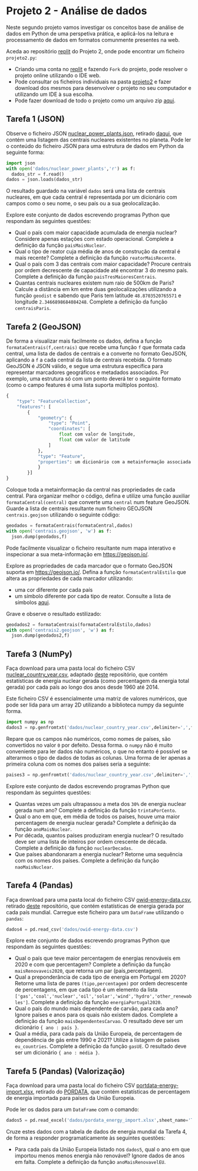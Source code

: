 # Projeto 2 - Análise de dados

Neste segundo projeto vamos investigar os conceitos base de análise de dados em Python de uma perspetiva prática, e aplicá-los na leitura e processamento de dados em formatos comunmente presentes na web.

Aceda ao repositório [replit](https://replit.com/@up652136/Prog2-Proj2) do Projeto 2, onde pode encontrar um ficheiro `projeto2.py`:

- Criando uma conta no [replit](https://replit.com/) e fazendo `Fork` do projeto, pode resolver o projeto online utilizando o IDE web. 
- Pode consultar os ficheiros individuais na pasta [projeto2](../scripts/projeto2) e fazer download dos mesmos para desenvolver o projeto no seu computador e utilizando um IDE à sua escolha.
- Pode fazer download de todo o projeto como um arquivo zip [aqui](../scripts/projeto2.zip).

## Tarefa 1 (JSON)

Observe o ficheiro JSON [nuclear_power_plants.json](../scripts/projeto2/dados/nuclear_power_plants.json), retirado [daqui](https://github.com/cristianst85/GeoNuclearData/blob/master/data/json/denormalized/nuclear_power_plants.json), que contém uma listagem das centrais nucleares existentes no planeta.
Pode ler o conteúdo do ficheiro JSON para uma estrutura de dados em Python da seguinte forma:
```python
import json
with open('dados/nuclear_power_plants','r') as f:
  dados_str = f.read()
dados = json.loads(dados_str)
```
O resultado guardado na variável `dados` será uma lista de centrais nucleares, em que cada central é representada por um dicionário com campos como o seu nome, o seu país ou a sua geolocalização.

Explore este conjunto de dados escrevendo programas Python que respondam às seguintes questões:

* Qual o país com maior capacidade acumulada de energia nuclear? Considere apenas estações com estado operacional. Complete a definição da função `paisMaisNuclear`.
* Qual o tipo de reator cuja média de anos de construção da central é mais recente? Complete a definição da função `reatorMaisRecente`.
* Qual o país com 3 das centrais com maior capacidade? Procure centrais por ordem decrescente de capacidade até encontrar 3 do mesmo país. Complete a definição da função `paisTresMaioresCentrais`.
* Quantas centrais nucleares existem num raio de 500km de Paris? Calcule a distância em km entre duas geolocalizações utilizando a função `geodist` e sabendo que Paris tem latitude `48.8703520765571` e longitude `2.3466898684084248`. Complete a definição da função `centraisParis`. 

## Tarefa 2 (GeoJSON)

De forma a visualizar mais facilmente os dados, defina a função `formataCentrais(f,centrais)` que recebe uma função `f` que formata cada central, uma lista de dados de centrais e a converte no formato GeoJSON, aplicando a `f` a cada central da lista de centrais recebida.
O formato GeoJSON é JSON válido, e segue uma estrutura específica para representar marcadores geográficos e metadados associados. 
Por exemplo, uma estrutura só com um ponto deverá ter o seguinte formato (como o campo features é uma lista suporta múltiplos pontos).
```python
{
    "type": "FeatureCollection", 
    "features": [
        {
            "geometry": {
                "type": "Point", 
                "coordinates": [
                    float com valor de longitude, 
                    float com valor de latitude
                ]
            }, 
            "type": "Feature", 
            "properties": um dicionário com a metainformação associada ao ponto geográfico
            }
        }]
}
```
Coloque toda a metainformação da central nas propriedades de cada central.
Para organizar melhor o código, defina e utilize uma função auxiliar `formataCentral(central)` que converte uma `central` num feature GeoJSON.
Guarde a lista de centrais resultante num ficheiro GEOJSON `centrais.geojson` utilizando o seguinte código:
```python
geodados = formataCentrais(formataCentral,dados)
with open('centrais.geojson', 'w') as f:
  json.dump(geodados,f)
```
Pode facilmente visualizar o ficheiro resultante num mapa interativo e inspecionar a sua meta-informação em <https://geojson.io/>.

Explore as propriedades de cada marcador que o formato GeoJSON suporta em <https://geojson.io/>.
Defina a função `formataCentralEstilo` que altera as propriedades de cada marcador utilizando:

* uma cor diferente por cada país
* um símbolo diferente por cada tipo de reator. Consulte a lista de símbolos [aqui](https://map.michelstuyts.be/icons/).

Grave e observe o resultado estilizado:
```python
geodados2 = formataCentrais(formataCentralEstilo,dados)
with open('centrais2.geojson', 'w') as f:
  json.dump(geodados2,f)
```

## Tarefa 3 (NumPy)

Faça download para uma pasta local do ficheiro CSV [nuclear_country_year.csv](../scripts/projeto2/dados/nuclear_country_year.csv), adaptado [deste](https://github.com/owid/energy-data) repositório, que contém estatísticas de energia nuclear gerada (como percentagem da energia total gerada) por cada país ao longo dos anos desde 1960 até 2014.

Este ficheiro CSV é essencialmente uma matriz de valores numéricos, que pode ser lida para um array 2D utilizando a biblioteca numpy da seguinte forma.
```python
import numpy as np
dados3 = np.genfromtxt('dados/nuclear_country_year.csv',delimiter=',',filling_values=0)
```
Repare que os campos não numéricos, como nomes de países, são convertidos no valor `0` por defeito.
Dessa forma. o `numpy` não é muito conveniente para ler dados não numéricos, o que no entanto é possível se alterarmos o tipo de dados de todas as colunas. Uma forma de ler apenas a primeira coluna com os nomes dos países seria a seguinte:
```python
paises3 = np.genfromtxt('dados/nuclear_country_year.csv',delimiter=',',dtype=object,usecols=[0])
```

Explore este conjunto de dados escrevendo programas Python que respondam às seguintes questões:

* Quantas vezes um país ultrapassou a meta dos `30%` de energia nuclear gerada num ano? Complete a definição da função `trintaPorCento`.
* Qual o ano em que, em média de todos os países, houve uma maior percentagem de energia nuclear gerada? Complete a definição da função `anoMaisNuclear`.
* Por década, quantos países produziram energia nuclear? O resultado deve ser uma lista de inteiros por ordem crescente de década. Complete a definição da função `nuclearDecadas`.
* Que países abandonaram a energia nuclear? Retorne uma sequência com os nomes dos países. Complete a definição da função `naoMaisNuclear`.

## Tarefa 4 (Pandas)

Faça download para uma pasta local do ficheiro CSV [owid-energy-data.csv](../scripts/projeto2/dados/owid-energy-data.csv), retirado [deste](https://github.com/owid/energy-data) repositório, que contém estatísticas de energia gerada por cada país mundial.
Carregue este ficheiro para um `DataFrame` utilizando o `pandas`:
```python
dados4 = pd.read_csv('dados/owid-energy-data.csv')
```

Explore este conjunto de dados escrevendo programas Python que respondam às seguintes questões:

* Qual o país que teve maior percentagem de energias renováveis em 2020 e com que percentagem? Complete a definição da função `maisRenovaveis2020`, que retorna um par (país,percentagem).
* Qual a preponderância de cada tipo de energia em Portugal em 2020? Retorne uma lista de pares `(tipo,percentagem)` por ordem decrescente de percentagens, em que cada tipo é um elemento da lista `['gas','coal','nuclear','oil','solar','wind','hydro','other_renewables']`. Complete a definição da função `energiaPortugal2020`.
* Qual o país do mundo mais dependente de carvão, para cada ano? Ignore países e anos para os quais não existem dados. Complete a definição da função `maisDependentesCarvao`. O resultado deve ser um dicionário `{ ano : país }`.
* Qual a média, para cada país da União Europeia, de percentagem de dependência de gás entre 1990 e 2021? Utilize a listagem de países `eu_countries`. Complete a definição da função `gasUE`. O resultado deve ser um dicionário `{ ano : média }`.

## Tarefa 5 (Pandas) (Valorização)

Faça download para uma pasta local do ficheiro CSV [portdata-energy-import.xlsx](../scripts/projeto2/dados/pordata-energy-import.xlsx), retirado do [PORDATA](https://www.pordata.pt/en/Europe/Energy+import+dependency-3601), que contém estatísticas de percentagem de energia importada para países da União Europeia.

Pode ler os dados para um `DataFrame` com o comando:
```python
dados5 = pd.read_excel('dados/pordata_energy_import.xlsx',sheet_name='Table')
```

Cruze estes dados com a tabela de dados de energia mundial da Tarefa 4, de forma a responder programaticamente às seguintes questões:

* Para cada país da União Europeia listado nos `dados5`, qual o ano em que importou menos menos energia não renovável? Ignore dados de anos em falta. Complete a definição da função `anoMaisRenovavelEU`.


